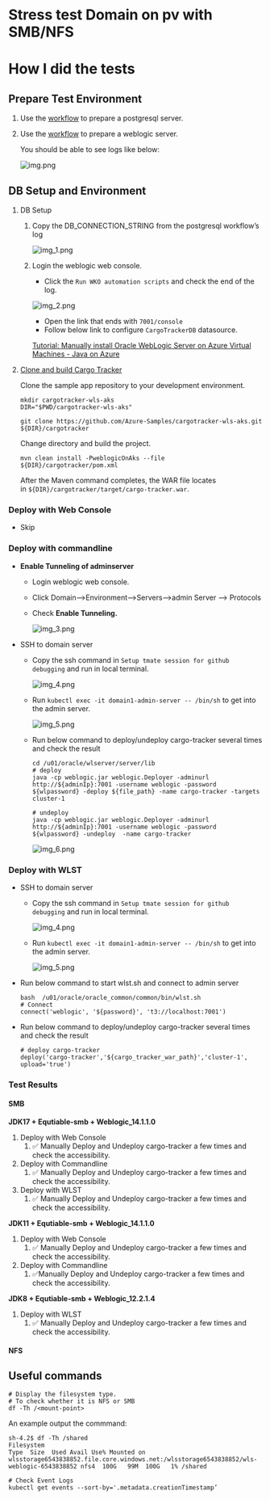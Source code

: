 # Stress test Domain on pv with SMB/NFS

# How I did the tests

## Prepare Test Environment

1. Use the [workflow](https://github.com/backwind1233/AzureJavaEEWorkflows/blob/main/.github/workflows/postgresql-provision.yaml) to prepare a postgresql server.
2. Use the [workflow](https://github.com/backwind1233/AzureJavaEEWorkflows/blob/main/.github/workflows/Java17-oracal-wko-automation-storage.yaml) to prepare a weblogic server.

   You should be able to see logs like below:

   ![img.png](./img.png)


## DB Setup and Environment

1. DB Setup
    1. Copy the DB_CONNECTION_STRING from the postgresql workflow’s log

       ![img_1.png](./img_1.png)

    2. Login the weblogic web console.
        - Click the `Run WKO automation scripts` and check the end of the log.

       ![img_2.png](./img_2.png)

        - Open the link that ends with `7001/console`
        - Follow below link to configure `CargoTrackerDB` datasource.

       [Tutorial: Manually install Oracle WebLogic Server on Azure Virtual Machines - Java on Azure](https://learn.microsoft.com/en-us/azure/developer/java/migration/migrate-weblogic-to-azure-vm-manually?tabs=oracle-linux#configure-the-database-connection-for-the-wls-cluster)


2. [Clone and build Cargo Tracker](https://github.com/Azure-Samples/cargotracker-wls-aks#clone-and-build-cargo-tracker)

   Clone the sample app repository to your development environment.

    ```
    mkdir cargotracker-wls-aks
    DIR="$PWD/cargotracker-wls-aks"
    
    git clone https://github.com/Azure-Samples/cargotracker-wls-aks.git ${DIR}/cargotracker
    ```

   Change directory and build the project.

    ```
    mvn clean install -PweblogicOnAks --file ${DIR}/cargotracker/pom.xml
    ```

   After the Maven command completes, the WAR file locates in `${DIR}/cargotracker/target/cargo-tracker.war`.


### Deploy with Web Console
- Skip

### Deploy with commandline

- **Enable Tunneling of adminserver**
    - Login weblogic web console.
    - Click Domain—>Environment—>Servers—>admin Server —> Protocols
    - Check **Enable Tunneling.**

      ![img_3.png](./img_3.png)

- SSH to domain server
    - Copy the ssh command in `Setup tmate session for github debugging` and run in local terminal.

      ![img_4.png](./img_4.png)

    - Run `kubectl exec -it domain1-admin-server -- /bin/sh` to get into the admin server.

      ![img_5.png](./img_5.png)

    - Run below command to deploy/undeploy cargo-tracker several times and check the result

        ```shell
        cd /u01/oracle/wlserver/server/lib
        # deploy
        java -cp weblogic.jar weblogic.Deployer -adminurl http://${adminIp}:7001 -username weblogic -password ${wlpassword} -deploy ${file_path} -name cargo-tracker -targets cluster-1
        
        # undeploy
        java -cp weblogic.jar weblogic.Deployer -adminurl http://${adminIp}:7001 -username weblogic -password ${wlpassword} -undeploy  -name cargo-tracker
        
        ```

      ![img_6.png](./img_6.png)

### Deploy with WLST
- SSH to domain server
    - Copy the ssh command in `Setup tmate session for github debugging` and run in local terminal.

      ![img_4.png](./img_4.png)

    - Run `kubectl exec -it domain1-admin-server -- /bin/sh` to get into the admin server.

      ![img_5.png](./img_5.png)
    
- Run below command to start wlst.sh and connect to admin server
    ```shell
    bash  /u01/oracle/oracle_common/common/bin/wlst.sh
    # Connect
    connect('weblogic', '${password}', 't3://localhost:7001')
    ```

- Run below command to deploy/undeploy cargo-tracker several times and check the result
    ```shell
    # deploy cargo-tracker
    deploy('cargo-tracker','${cargo_tracker_war_path}','cluster-1', upload='true')
    
    ```



### Test Results

#### SMB  

**JDK17 + Equtiable-smb + Weblogic_14.1.1.0**

1. Deploy with Web Console
    1. ✅ Manually Deploy and Undeploy cargo-tracker a few times and check the accessibility.
2. Deploy with Commandline
    1. ✅ Manually Deploy and Undeploy cargo-tracker a few times and check the accessibility.
3. Deploy with WLST
    1. ✅ Manually Deploy and Undeploy cargo-tracker a few times and check the accessibility.

**JDK11 + Equtiable-smb + Weblogic_14.1.1.0**

1. Deploy with Web Console
    1. ✅ Manually Deploy and Undeploy cargo-tracker a few times and check the accessibility.
2. Deploy with Commandline
    1. ✅Manually Deploy and Undeploy cargo-tracker a few times and check the accessibility.

**JDK8 + Equtiable-smb + Weblogic_12.2.1.4**

1. Deploy with WLST  
    1. ✅ Manually Deploy and Undeploy cargo-tracker a few times and check the accessibility.


#### NFS




## Useful commands

```shell
# Display the filesystem type.
# To check whether it is NFS or SMB
df -Th /<mount-point>

```

An example output the commmand:

```shell
sh-4.2$ df -Th /shared
Filesystem                                                                               Type  Size  Used Avail Use% Mounted on
wlsstorage6543838852.file.core.windows.net:/wlsstorage6543838852/wls-weblogic-6543838852 nfs4  100G   99M  100G   1% /shared
```

```shell
# Check Event Logs
kubectl get events --sort-by='.metadata.creationTimestamp’
```
